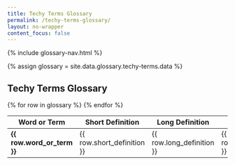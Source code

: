 ```yaml
---
title: Techy Terms Glossary
permalink: /techy-terms-glossary/
layout: no-wrapper
content_focus: false
---
```

{% include glossary-nav.html %}

<!-- Pulls from _data links -->
{% assign glossary = site.data.glossary.techy-terms.data %}

<h2>Techy Terms Glossary</h2>
<table class="glossary-table">
  <thead>
    <tr>
      <th>Word or Term</th>
      <th>Short Definition</th>
      <th>Long Definition</th>
      <th>Example</th>
      <th>Reference</th>
    </tr>
  </thead>
  <tbody>
    {% for row in glossary %}
      <tr>
        <td><strong>{{ row.word_or_term }}</strong></td>
        <td>{{ row.short_definition }}</td>
        <td>{{ row.long_definition }}</td>
        <td>{{ row.example }}</td>
        <td>{{ row.reference }}</td>
      </tr>
    {% endfor %}
  </tbody>
</table>

